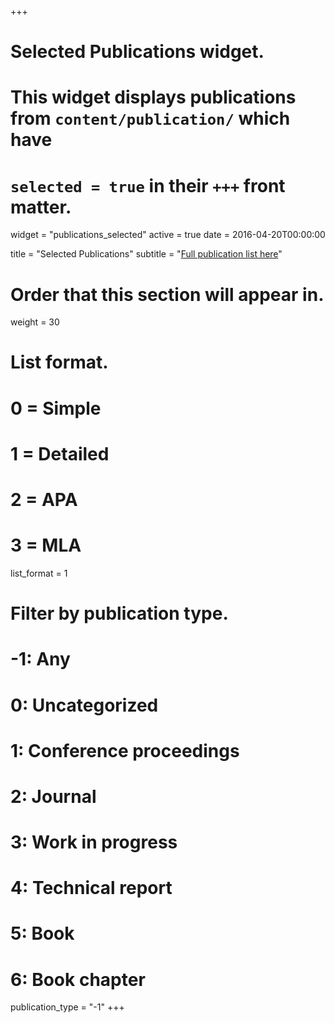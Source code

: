 +++
# Selected Publications widget.
# This widget displays publications from `content/publication/` which have
# `selected = true` in their `+++` front matter.
widget = "publications_selected"
active = true
date = 2016-04-20T00:00:00

title = "Selected Publications"
subtitle = "[Full publication list here](publication/full_pub_list)"

# Order that this section will appear in.
weight = 30

# List format.
#   0 = Simple
#   1 = Detailed
#   2 = APA
#   3 = MLA
list_format = 1

# Filter by publication type.
# -1: Any
#  0: Uncategorized
#  1: Conference proceedings
#  2: Journal
#  3: Work in progress
#  4: Technical report
#  5: Book
#  6: Book chapter
publication_type = "-1"
+++


